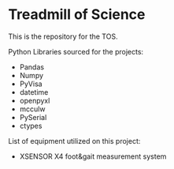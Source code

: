 # Treadmill of Science

This is the repository for the TOS.

Python Libraries sourced for the projects:
  - Pandas
  - Numpy
  - PyVisa
  - datetime
  - openpyxl
  - mcculw
  - PySerial
  - ctypes

List of equipment utilized on this project:
  - XSENSOR X4 foot&gait measurement system
